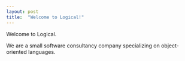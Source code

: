 ```yaml
---
layout: post
title:  "Welcome to Logical!"
---
```

Welcome to Logical. 

We are a small software consultancy company specializing on object-oriented languages.
